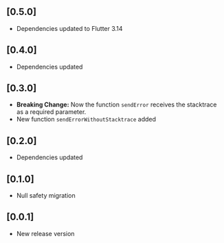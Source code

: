 ## [0.5.0]

- Dependencies updated to Flutter 3.14

## [0.4.0]

- Dependencies updated

## [0.3.0]

- **Breaking Change:** Now the function `sendError` receives the stacktrace as a required parameter.
- New function `sendErrorWithoutStacktrace` added

## [0.2.0]

- Dependencies updated

## [0.1.0]

- Null safety migration

## [0.0.1]

- New release version
